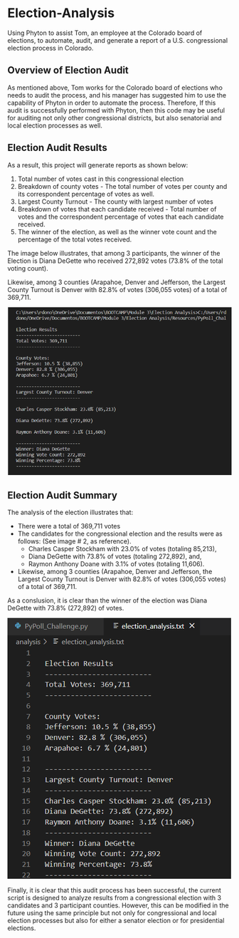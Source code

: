 # Election-Analysis
Using Phyton to assist Tom, an employee at the Colorado board of elections, to automate, audit, and generate a report of a U.S. congressional election process in Colorado.

## Overview of Election Audit
As mentioned above, Tom works for the Colorado board of elections who needs to audit the process, and his manager has suggested him to use the capability of Phyton in order to automate the process. Therefore, If this audit is successfully performed with Phyton, then this code may be useful for auditing not only other congressional districts, but also senatorial and local election processes as well.  

## Election Audit Results
As a result, this project will generate reports as shown below:
  1. Total number of votes cast in this congressional election
  2. Breakdown of county votes - The total number of votes per county and its correspondent percentage of votes as well. 
  3. Largest County Turnout - The county with largest number of votes 
  4. Breakdown of votes that each candidate received - Total number of votes and the correspondent percentage of votes that each candidate received. 
  5. The winner of the election, as well as the winner vote count and the percentage of the total votes received. 

The image below illustrates, that among 3 participants, the winner of the Election is Diana DeGette who received 272,892 votes (73.8% of the total voting count). 

Likewise, among 3 counties (Arapahoe, Denver and Jefferson, the Largest County Turnout is Denver with 82.8% of votes (306,055 votes) of a total of 369,711.  

![Image](https://github.com/rdonosob1/Election-Analysis/blob/main/The%20Election%20Results%20Printed%20to%20the%20Command%20Line.png)

## Election Audit Summary
The analysis of the election illustrates that:
- There were a total of 369,711 votes
- The candidates for the congressional election and the results were as follows: (See image # 2, as reference).
  -  Charles Casper Stockham with 23.0% of votes (totaling 85,213),
  -  Diana DeGette with 73.8% of votes (totaling 272,892), and, 
  -  Raymon Anthony Doane with 3.1% of votes (totaling 11,606).
- Likewise, among 3 counties (Arapahoe, Denver and Jefferson, the Largest County Turnout is Denver with 82.8% of votes (306,055 votes) of a total of 369,711.

As a conslusion, it is clear than the winner of the election was Diana DeGette with 73.8% (272,892) of votes.

![Image](https://github.com/rdonosob1/Election-Analysis/blob/main/The%20Election%20Results%20printed%20-%20Text%20File.png)

Finally, it is clear that this audit process has been successful, the current script is designed to analyze results from a congressional election with 3 candidates and 3 participant counties. However, this can be modified in the future using the same principle but not only for congressional and local election processes but also for either a senator election or for presidential elections.  
